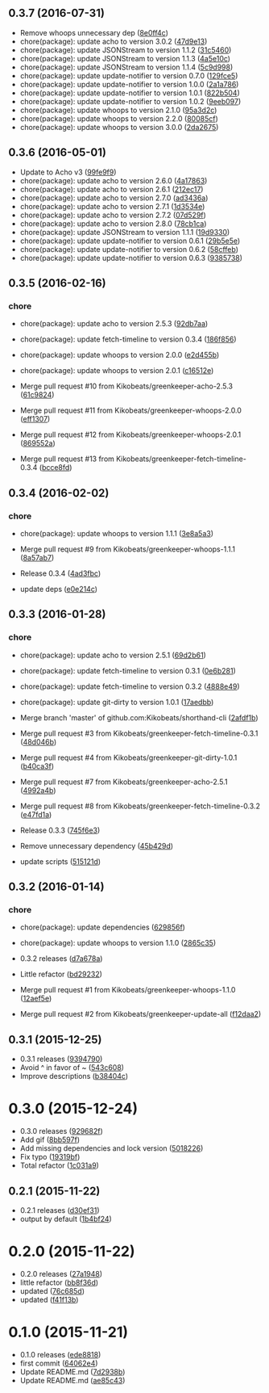<a name="0.3.7"></a>
## 0.3.7 (2016-07-31)

* Remove whoops unnecessary dep ([8e0ff4c](https://github.com/kikobeats/shorthand-cli/commit/8e0ff4c))
* chore(package): update acho to version 3.0.2 ([47d9e13](https://github.com/kikobeats/shorthand-cli/commit/47d9e13))
* chore(package): update JSONStream to version 1.1.2 ([31c5460](https://github.com/kikobeats/shorthand-cli/commit/31c5460))
* chore(package): update JSONStream to version 1.1.3 ([4a5e10c](https://github.com/kikobeats/shorthand-cli/commit/4a5e10c))
* chore(package): update JSONStream to version 1.1.4 ([5c9d998](https://github.com/kikobeats/shorthand-cli/commit/5c9d998))
* chore(package): update update-notifier to version 0.7.0 ([129fce5](https://github.com/kikobeats/shorthand-cli/commit/129fce5))
* chore(package): update update-notifier to version 1.0.0 ([2a1a786](https://github.com/kikobeats/shorthand-cli/commit/2a1a786))
* chore(package): update update-notifier to version 1.0.1 ([822b504](https://github.com/kikobeats/shorthand-cli/commit/822b504))
* chore(package): update update-notifier to version 1.0.2 ([9eeb097](https://github.com/kikobeats/shorthand-cli/commit/9eeb097))
* chore(package): update whoops to version 2.1.0 ([95a3d2c](https://github.com/kikobeats/shorthand-cli/commit/95a3d2c))
* chore(package): update whoops to version 2.2.0 ([80085cf](https://github.com/kikobeats/shorthand-cli/commit/80085cf))
* chore(package): update whoops to version 3.0.0 ([2da2675](https://github.com/kikobeats/shorthand-cli/commit/2da2675))



<a name="0.3.6"></a>
## 0.3.6 (2016-05-01)

* Update to Acho v3 ([99fe9f9](https://github.com/kikobeats/shorthand-cli/commit/99fe9f9))
* chore(package): update acho to version 2.6.0 ([4a17863](https://github.com/kikobeats/shorthand-cli/commit/4a17863))
* chore(package): update acho to version 2.6.1 ([212ec17](https://github.com/kikobeats/shorthand-cli/commit/212ec17))
* chore(package): update acho to version 2.7.0 ([ad3436a](https://github.com/kikobeats/shorthand-cli/commit/ad3436a))
* chore(package): update acho to version 2.7.1 ([1d3534e](https://github.com/kikobeats/shorthand-cli/commit/1d3534e))
* chore(package): update acho to version 2.7.2 ([07d529f](https://github.com/kikobeats/shorthand-cli/commit/07d529f))
* chore(package): update acho to version 2.8.0 ([78cb1ca](https://github.com/kikobeats/shorthand-cli/commit/78cb1ca))
* chore(package): update JSONStream to version 1.1.1 ([19d9330](https://github.com/kikobeats/shorthand-cli/commit/19d9330))
* chore(package): update update-notifier to version 0.6.1 ([29b5e5e](https://github.com/kikobeats/shorthand-cli/commit/29b5e5e))
* chore(package): update update-notifier to version 0.6.2 ([58cffeb](https://github.com/kikobeats/shorthand-cli/commit/58cffeb))
* chore(package): update update-notifier to version 0.6.3 ([9385738](https://github.com/kikobeats/shorthand-cli/commit/9385738))



<a name="0.3.5"></a>
## 0.3.5 (2016-02-16)


### chore

* chore(package): update acho to version 2.5.3 ([92db7aa](https://github.com/kikobeats/shorthand-cli/commit/92db7aa))
* chore(package): update fetch-timeline to version 0.3.4 ([186f856](https://github.com/kikobeats/shorthand-cli/commit/186f856))
* chore(package): update whoops to version 2.0.0 ([e2d455b](https://github.com/kikobeats/shorthand-cli/commit/e2d455b))
* chore(package): update whoops to version 2.0.1 ([c16512e](https://github.com/kikobeats/shorthand-cli/commit/c16512e))

* Merge pull request #10 from Kikobeats/greenkeeper-acho-2.5.3 ([61c9824](https://github.com/kikobeats/shorthand-cli/commit/61c9824))
* Merge pull request #11 from Kikobeats/greenkeeper-whoops-2.0.0 ([eff1307](https://github.com/kikobeats/shorthand-cli/commit/eff1307))
* Merge pull request #12 from Kikobeats/greenkeeper-whoops-2.0.1 ([869552a](https://github.com/kikobeats/shorthand-cli/commit/869552a))
* Merge pull request #13 from Kikobeats/greenkeeper-fetch-timeline-0.3.4 ([bcce8fd](https://github.com/kikobeats/shorthand-cli/commit/bcce8fd))



<a name="0.3.4"></a>
## 0.3.4 (2016-02-02)


### chore

* chore(package): update whoops to version 1.1.1 ([3e8a5a3](https://github.com/kikobeats/shorthand-cli/commit/3e8a5a3))

* Merge pull request #9 from Kikobeats/greenkeeper-whoops-1.1.1 ([8a57ab7](https://github.com/kikobeats/shorthand-cli/commit/8a57ab7))
* Release 0.3.4 ([4ad3fbc](https://github.com/kikobeats/shorthand-cli/commit/4ad3fbc))
* update deps ([e0e214c](https://github.com/kikobeats/shorthand-cli/commit/e0e214c))



<a name="0.3.3"></a>
## 0.3.3 (2016-01-28)


### chore

* chore(package): update acho to version 2.5.1 ([69d2b61](https://github.com/kikobeats/shorthand-cli/commit/69d2b61))
* chore(package): update fetch-timeline to version 0.3.1 ([0e6b281](https://github.com/kikobeats/shorthand-cli/commit/0e6b281))
* chore(package): update fetch-timeline to version 0.3.2 ([4888e49](https://github.com/kikobeats/shorthand-cli/commit/4888e49))
* chore(package): update git-dirty to version 1.0.1 ([17aedbb](https://github.com/kikobeats/shorthand-cli/commit/17aedbb))

* Merge branch 'master' of github.com:Kikobeats/shorthand-cli ([2afdf1b](https://github.com/kikobeats/shorthand-cli/commit/2afdf1b))
* Merge pull request #3 from Kikobeats/greenkeeper-fetch-timeline-0.3.1 ([48d046b](https://github.com/kikobeats/shorthand-cli/commit/48d046b))
* Merge pull request #4 from Kikobeats/greenkeeper-git-dirty-1.0.1 ([b40ca3f](https://github.com/kikobeats/shorthand-cli/commit/b40ca3f))
* Merge pull request #7 from Kikobeats/greenkeeper-acho-2.5.1 ([4992a4b](https://github.com/kikobeats/shorthand-cli/commit/4992a4b))
* Merge pull request #8 from Kikobeats/greenkeeper-fetch-timeline-0.3.2 ([e47fd1a](https://github.com/kikobeats/shorthand-cli/commit/e47fd1a))
* Release 0.3.3 ([745f6e3](https://github.com/kikobeats/shorthand-cli/commit/745f6e3))
* Remove unnecessary dependency ([45b429d](https://github.com/kikobeats/shorthand-cli/commit/45b429d))
* update scripts ([515121d](https://github.com/kikobeats/shorthand-cli/commit/515121d))



<a name="0.3.2"></a>
## 0.3.2 (2016-01-14)


### chore

* chore(package): update dependencies ([629856f](https://github.com/kikobeats/shorthand-cli/commit/629856f))
* chore(package): update whoops to version 1.1.0 ([2865c35](https://github.com/kikobeats/shorthand-cli/commit/2865c35))

* 0.3.2 releases ([d7a678a](https://github.com/kikobeats/shorthand-cli/commit/d7a678a))
* Little refactor ([bd29232](https://github.com/kikobeats/shorthand-cli/commit/bd29232))
* Merge pull request #1 from Kikobeats/greenkeeper-whoops-1.1.0 ([12aef5e](https://github.com/kikobeats/shorthand-cli/commit/12aef5e))
* Merge pull request #2 from Kikobeats/greenkeeper-update-all ([f12daa2](https://github.com/kikobeats/shorthand-cli/commit/f12daa2))



<a name="0.3.1"></a>
## 0.3.1 (2015-12-25)


* 0.3.1 releases ([9394790](https://github.com/kikobeats/shorthand-cli/commit/9394790))
* Avoid ^ in favor of ~ ([543c608](https://github.com/kikobeats/shorthand-cli/commit/543c608))
* Improve descriptions ([b38404c](https://github.com/kikobeats/shorthand-cli/commit/b38404c))



<a name="0.3.0"></a>
# 0.3.0 (2015-12-24)


* 0.3.0 releases ([929682f](https://github.com/kikobeats/shorthand-cli/commit/929682f))
* Add gif ([8bb597f](https://github.com/kikobeats/shorthand-cli/commit/8bb597f))
* Add missing dependencies and lock version ([5018226](https://github.com/kikobeats/shorthand-cli/commit/5018226))
* Fix typo ([19319bf](https://github.com/kikobeats/shorthand-cli/commit/19319bf))
* Total refactor ([1c031a9](https://github.com/kikobeats/shorthand-cli/commit/1c031a9))



<a name="0.2.1"></a>
## 0.2.1 (2015-11-22)


* 0.2.1 releases ([d30ef31](https://github.com/kikobeats/shorthand-cli/commit/d30ef31))
* output by default ([1b4bf24](https://github.com/kikobeats/shorthand-cli/commit/1b4bf24))



<a name="0.2.0"></a>
# 0.2.0 (2015-11-22)


* 0.2.0 releases ([27a1948](https://github.com/kikobeats/shorthand-cli/commit/27a1948))
* little refactor ([bb8f36d](https://github.com/kikobeats/shorthand-cli/commit/bb8f36d))
* updated ([76c685d](https://github.com/kikobeats/shorthand-cli/commit/76c685d))
* updated ([f41f13b](https://github.com/kikobeats/shorthand-cli/commit/f41f13b))



<a name="0.1.0"></a>
# 0.1.0 (2015-11-21)


* 0.1.0 releases ([ede8818](https://github.com/kikobeats/shorthand-cli/commit/ede8818))
* first commit ([64062e4](https://github.com/kikobeats/shorthand-cli/commit/64062e4))
* Update README.md ([7d2938b](https://github.com/kikobeats/shorthand-cli/commit/7d2938b))
* Update README.md ([ae85c43](https://github.com/kikobeats/shorthand-cli/commit/ae85c43))



